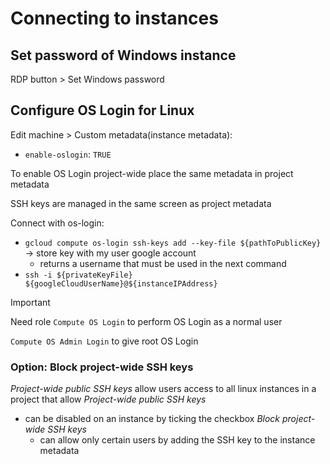 # Connecting to instances

## Set password of Windows instance

RDP button > Set Windows password

## Configure OS Login for Linux

Edit machine > Custom metadata(instance metadata):

- `enable-oslogin`: `TRUE`

To enable OS Login project-wide place the same metadata in project metadata

SSH keys are managed in the same screen as project metadata

Connect with os-login:

- `gcloud compute os-login ssh-keys add --key-file ${pathToPublicKey}` -> store key with my user google account
  - returns a username that must be used in the next command
- `ssh -i ${privateKeyFile} ${googleCloudUserName}@${instanceIPAddress}`

> [!IMPORTANT]
> Need role `Compute OS Login` to perform OS Login as a normal user 
> 
> `Compute OS Admin Login` to give root OS Login


### Option: Block project-wide SSH keys

*Project-wide public SSH keys* allow users access to all linux instances in a project that allow *Project-wide public SSH keys*

- can be disabled on an instance by ticking the checkbox *Block project-wide SSH keys*
  - can allow only certain users by adding the SSH key to the instance metadata

